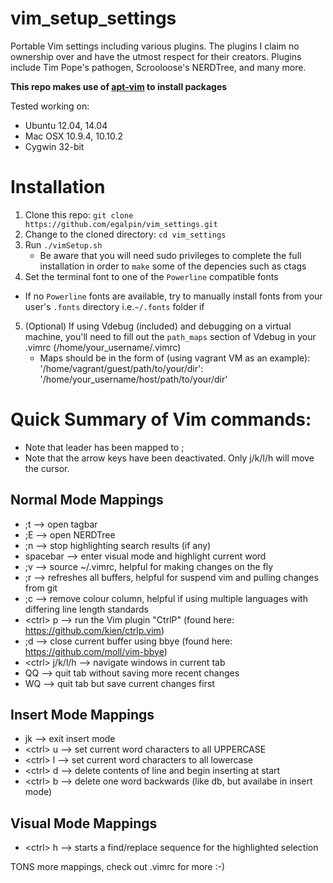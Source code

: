 vim_setup_settings
==================
Portable Vim settings including various plugins.
The plugins I claim no ownership over and have the utmost respect for their creators.  Plugins include Tim Pope's pathogen, Scrooloose's NERDTree, and many more.

__This repo makes use of [apt-vim](https://github.com/egalpin/apt-vim) to install packages__

Tested working on:
  - Ubuntu 12.04, 14.04
  - Mac OSX 10.9.4, 10.10.2
  - Cygwin 32-bit

Installation
===================
1. Clone this repo: ```git clone https://github.com/egalpin/vim_settings.git```
2. Change to the cloned directory: ```cd vim_settings```
3. Run ```./vimSetup.sh```
    - Be aware that you will need sudo privileges to complete the full installation in order to ```make``` some of the depencies such as ctags
4. Set the terminal font to one of the `Powerline` compatible fonts
  - If no `Powerline` fonts are available, try to manually install fonts from your user's `.fonts` directory i.e.```~/.fonts``` folder if 
5. (Optional) If using Vdebug (included) and debugging on a virtual machine, you'll need to fill out the ```path_maps``` section of Vdebug in your .vimrc (/home/your_username/.vimrc)
    - Maps should be in the form of (using vagrant VM as an example): '/home/vagrant/guest/path/to/your/dir': '/home/your_username/host/path/to/your/dir'


Quick Summary of Vim commands:
===============================
  - Note that leader has been mapped to ;
  - Note that the arrow keys have been deactivated.  Only j/k/l/h will move the cursor.


Normal Mode Mappings
-----------------------------------------------------
  - ;t --> open tagbar
  - ;E --> open NERDTree
  - ;n --> stop highlighting search results (if any)
  - spacebar --> enter visual mode and highlight current word
  - ;v --> source ~/.vimrc, helpful for making changes on the fly
  - ;r --> refreshes all buffers, helpful for suspend vim and pulling changes from git
  - ;c --> remove colour column, helpful if using multiple languages with differing line length standards
  - \<ctrl\> p --> run the Vim plugin "CtrlP" (found here:  https://github.com/kien/ctrlp.vim)
  - ;d --> close current buffer using bbye (found here:  https://github.com/moll/vim-bbye)
  - \<ctrl\> j/k/l/h --> navigate windows in current tab
  - QQ --> quit tab without saving more recent changes
  - WQ --> quit tab but save current changes first


Insert Mode Mappings
-----------------------------------------------------
  - jk --> exit insert mode
  - \<ctrl\> u --> set current word characters to all UPPERCASE
  - \<ctrl\> l --> set current word characters to all lowercase
  - \<ctrl\> d --> delete contents of line and begin inserting at start
  - \<ctrl\> b --> delete one word backwards (like db, but availabe in insert mode)


<b>Visual Mode Mappings</b>
-----------------------------------------------------
  - \<ctrl\> h --> starts a find/replace sequence for the highlighted selection

TONS more mappings, check out .vimrc for more :-)
  
